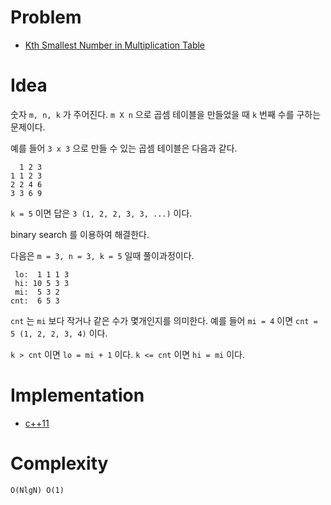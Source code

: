 # Problem

* [Kth Smallest Number in Multiplication Table](https://leetcode.com/problems/kth-smallest-number-in-multiplication-table/)

# Idea

숫자 `m, n, k` 가 주어진다. `m X n` 으로 곱셈 테이블을 만들었을 때 `k`
번째 수를 구하는 문제이다.

예를 들어 `3 x 3` 으로 만들 수 있는 곱셈 테이블은 다음과 같다.

```
  1 2 3
1 1 2 3
2 2 4 6
3 3 6 9
```

`k = 5` 이면 답은 `3 (1, 2, 2, 3, 3, ...)` 이다.

binary search 를 이용하여 해결한다.

다음은 `m = 3, n = 3, k = 5` 일때 풀이과정이다.

```
 lo:  1 1 1 3
 hi: 10 5 3 3
 mi:  5 3 2
cnt:  6 5 3
```

`cnt` 는 `mi` 보다 작거나 같은 수가 몇개인지를 의미한다.
예를 들어 `mi = 4` 이면 `cnt = 5 (1, 2, 2, 3, 4)` 이다.

`k > cnt` 이면 `lo = mi + 1` 이다.
`k <= cnt` 이면 `hi = mi` 이다.

# Implementation

* [c++11](a.cpp)

# Complexity

```
O(NlgN) O(1)
```
